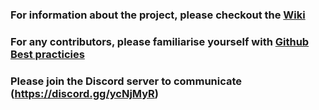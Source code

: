 ### For information about the project, please checkout the [Wiki](https://github.com/svarnypetr/restaurant_recommender_2001/wiki/Developing-process)
### For any contributors, please familiarise yourself with [Github Best practicies](https://dev.to/bholmesdev/git-github-best-practices-for-teams-opinionated-28h7)
### Please join the Discord server to communicate (https://discord.gg/ycNjMyR)